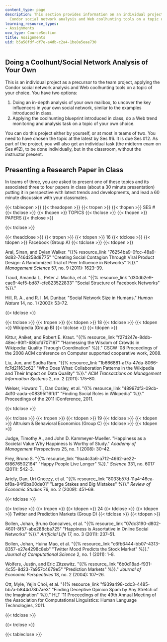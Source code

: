 ```yaml
---
content_type: page
description: This section provides information on an individual project to apply the
  Condor social network analysis and Web coolhunting tools on a topic of your choice.
learning_resource_types:
- Assignments
ocw_type: CourseSection
title: Assignments
uid: b5a58fdf-df7e-a4db-c2a4-1be8a5eae730
---
```


Doing a Coolhunt/Social Network Analysis of Your Own
----------------------------------------------------

This is an individual project as a precursor to the team project, applying the Condor social network analysis and Web coolhunting tools on a topic of your choice. You have two options:

1.  Doing an in-depth analysis of your own mailbox, to uncover the key influencers in your own social network, similar to the examples introduced in class.
2.  Applying the coolhunting blueprint introduced in class, do a Web trend monitoring and analysis task on a topic of your own choice.

You can do this project either by yourself, or at most in teams of two. You need to have chosen the topic at the latest by Ses #6. It is due Ses #12. As part of the project, you will also get an individual task (the midterm exam on Ses #12), to be done individually, but in the classroom, without the instructor present.

Presenting a Research Paper in Class
------------------------------------

In teams of three, you are asked to present one of these topics and its associated three to four papers in class (about a 30 minute presentation) putting it in perspective with latest trends and developments, and lead a 60 minute discussion with your classmates.

{{< tableopen >}}
{{< theadopen >}}
{{< tropen >}}
{{< thopen >}}
SES #
{{< thclose >}}
{{< thopen >}}
TOPICS
{{< thclose >}}
{{< thopen >}}
PAPERS
{{< thclose >}}

{{< trclose >}}

{{< theadclose >}}
{{< tropen >}}
{{< tdopen >}}
16
{{< tdclose >}}
{{< tdopen >}}
Facebook (Group A)
{{< tdclose >}}
{{< tdopen >}}


Aral, Sinan, and Dylan Walker. "{{% resource_link "76254ba9-0fcc-48a9-9d82-746d258d8775" "Creating Social Contagion Through Viral Product Design: A Randomized Trial of Peer Influence in Networks" %}}." _Management Science_ 57, no. 9 (2011): 1623–39.

Traud, Amanda L., Peter J. Mucha, et al. "{{% resource_link "d30db2e9-cae9-4ef5-bd87-cfe823522833" "Social Structure of Facebook Networks" %}}."

Hill, R. A., and R. I. M. Dunbar. "Social Network Size in Humans." _Human Nature_ 14, no. 1 (2003): 53–72.


{{< tdclose >}}

{{< trclose >}}
{{< tropen >}}
{{< tdopen >}}
18
{{< tdclose >}}
{{< tdopen >}}
Wikipedia (Group B)
{{< tdclose >}}
{{< tdopen >}}


Kittur, Aniket, and Robert E. Kraut. "{{% resource_link "f27d247e-8ddb-48ec-90f1-686cfd707187" "Harnessing the Wisdom of Crowds in Wikipedia: Quality Through Coordination" %}}." CSCW '08 Proceedings of the 2008 ACM conference on Computer supported cooperative work, 2008.

Liu, Jun, and Sudha Ram. "{{% resource_link "1b666881-af7a-47da-8066-fc7d21163c62" "Who Does What: Collaboration Patterns in the Wikipedia and Their Impact on Data Quality" %}}." _ACM Transactions on Management Information Systems_ 2, no. 2 (2011): 175–80.

Welser, Howard T., Dan Cosley, et al. "{{% resource_link "48997df3-09cb-4d10-aada-e08395f16fb1" "Finding Social Roles in Wikipedia" %}}." Proceedings of the 2011 iConference, 2011.


{{< tdclose >}}

{{< trclose >}}
{{< tropen >}}
{{< tdopen >}}
19
{{< tdclose >}}
{{< tdopen >}}
Altruism & Behavioral Economics (Group C)
{{< tdclose >}}
{{< tdopen >}}


Judge, Timothy A., and John D. Kammeyer-Mueller. "Happiness as a Societal Value Why Happiness Is Worthy of Study." _Academy of Management Perspectives_ 25, no. 1 (2008): 30–42.

Frey, Bruno S. "{{% resource_link "9aa4c3a6-a712-4662-ae22-6f8676502164" "Happy People Live Longer" %}}." _Science_ 331, no. 6017 (2011): 542–3.

Ariely, Dan, Uri Gneezy, et al. "{{% resource_link "8033b57d-11a4-46ea-bf8a-94f9ba00de01" "Large Stakes and Big Mistakes" %}}." _Review of Economic Studies_ 76, no. 2 (2009): 451–69.


{{< tdclose >}}

{{< trclose >}}
{{< tropen >}}
{{< tdopen >}}
24
{{< tdclose >}}
{{< tdopen >}}
Twitter and Prediction Markets (Group D)
{{< tdclose >}}
{{< tdopen >}}


Bollen, Johan, Bruno Goncalves, et al. "{{% resource_link "07dc3190-d802-4601-8f57-abe288cba725" "Happiness is Assortative in Online Social Networks" %}}." _Artificial Life_ 17, no. 3 (2011): 237–51.

Bollen, Johan, Huina Mao, et al. "{{% resource_link "c6fb6444-bb07-4313-8357-e27e4298c8eb" "Twitter Mood Predicts the Stock Market" %}}." _Journal of Computational Science_ 2, no. 1 (2011): 1–8.

Wolfers, Justin, and Eric Zitzewitz. "{{% resource_link "6b0d18ad-f931-4c55-8d23-7a957c4679e5" "Prediction Markets" %}}." _Journal of Economic Perspectives_ 18, no. 2 (2004): 107–26.

Ott, Myle, Yejin Choi, et al. "{{% resource_link "f939a498-cdc3-4485-bb7a-b844d78b7ae3" "Finding Deceptive Opinion Spam by Any Stretch of the Imagination" %}}." HLT '11 Proceedings of the 49th Annual Meeting of the Association for Computational Linguistics: Human Language Technologies, 2011.


{{< tdclose >}}

{{< trclose >}}

{{< tableclose >}}